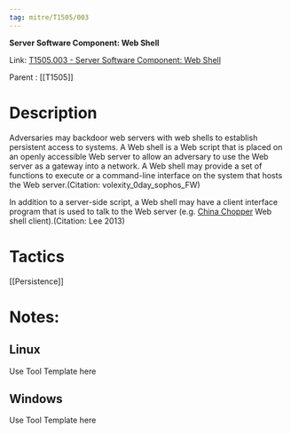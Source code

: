 ```yaml
---
tag: mitre/T1505/003
---
```


**Server Software Component: Web Shell**

Link: [T1505.003 - Server Software Component: Web Shell](https://attack.mitre.org/techniques/T1505/003)

Parent : [[T1505]]


# Description

Adversaries may backdoor web servers with web shells to establish persistent access to systems. A Web shell is a Web script that is placed on an openly accessible Web server to allow an adversary to use the Web server as a gateway into a network. A Web shell may provide a set of functions to execute or a command-line interface on the system that hosts the Web server.(Citation: volexity_0day_sophos_FW)

In addition to a server-side script, a Web shell may have a client interface program that is used to talk to the Web server (e.g. [China Chopper](https://attack.mitre.org/software/S0020) Web shell client).(Citation: Lee 2013)

# Tactics


[[Persistence]]


# Notes:

## Linux

Use Tool Template here

## Windows

Use Tool Template here